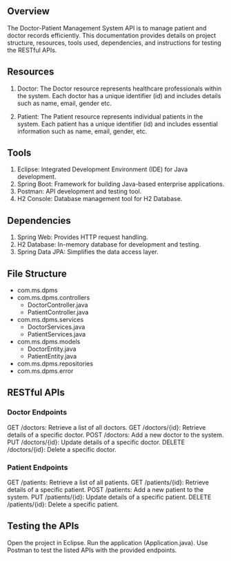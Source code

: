 ## Overview
The Doctor-Patient Management System API is to manage patient and doctor records efficiently. This documentation provides details on project structure, resources, tools used, dependencies, and instructions for testing the RESTful APIs.

## Resources
1. Doctor: 
The Doctor resource represents healthcare professionals within the system. Each doctor has a unique identifier (id) and includes details such as name, email, gender etc.

1. Patient: 
The Patient resource represents individual patients in the system. Each patient has a unique identifier (id) and includes essential information such as name, email, gender, etc.

## Tools
1. Eclipse: Integrated Development Environment (IDE) for Java development.
2. Spring Boot: Framework for building Java-based enterprise applications.
3. Postman: API development and testing tool.
4. H2 Console: Database management tool for H2 Database.

## Dependencies
1. Spring Web: Provides HTTP request handling.
2. H2 Database: In-memory database for development and testing.
3. Spring Data JPA: Simplifies the data access layer.

## File Structure
- com.ms.dpms
- com.ms.dpms.controllers
  - DoctorController.java
  - PatientController.java
- com.ms.dpms.services
  - DoctorServices.java
  - PatientServices.java
- com.ms.dpms.models
  - DoctorEntity.java
  - PatientEntity.java
- com.ms.dpms.repositories
- com.ms.dpms.error

## RESTful APIs
### Doctor Endpoints
GET /doctors: Retrieve a list of all doctors.
GET /doctors/{id}: Retrieve details of a specific doctor.
POST /doctors: Add a new doctor to the system.
PUT /doctors/{id}: Update details of a specific doctor.
DELETE /doctors/{id}: Delete a specific doctor.

### Patient Endpoints
GET /patients: Retrieve a list of all patients.
GET /patients/{id}: Retrieve details of a specific patient.
POST /patients: Add a new patient to the system.
PUT /patients/{id}: Update details of a specific patient.
DELETE /patients/{id}: Delete a specific patient.

## Testing the APIs
Open the project in Eclipse.
Run the application (Application.java).
Use Postman to test the listed APIs with the provided endpoints.
